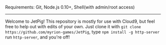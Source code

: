 Requirements: Git, Node.js 0.10+, Shell(with admin/root access)
__________________________________________________________________________________________________________________________________________________
  Welcome to JetPig! This repository is mostly for use with Cloud9, but feel free to help out with edits of your own. Just clone it with ```git clone https://github.com/myrion-games/JetPig```, type ```npm install -g http-server``` run ```http-server```, and you're off!

